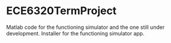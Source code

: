 # ECE6320TermProject
Matlab code for the functioning simulator and the one still under development. Installer for the functioning simulator app.
